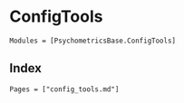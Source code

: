 # ConfigTools

```@autodocs
Modules = [PsychometricsBase.ConfigTools]
```

## Index

```@index
Pages = ["config_tools.md"]
```